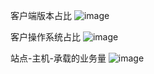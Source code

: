 客户端版本占比
![image](https://user-images.githubusercontent.com/23710675/117529263-498b6b00-b009-11eb-8bfc-7e52437dcee6.png)

客户操作系统占比
![image](https://user-images.githubusercontent.com/23710675/117529334-a5ee8a80-b009-11eb-86a5-79bca95a73c9.png)

站点-主机-承载的业务量
![image](https://user-images.githubusercontent.com/23710675/117529476-4c3a9000-b00a-11eb-9e3c-515613ff428e.png)


